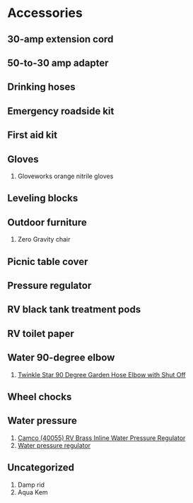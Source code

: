 # Accessories

## 30-amp extension cord
## 50-to-30 amp adapter
## Drinking hoses
## Emergency roadside kit
## First aid kit
## Gloves

1. Gloveworks orange nitrile gloves

## Leveling blocks
## Outdoor furniture

1. Zero Gravity chair

## Picnic table cover
## Pressure regulator
## RV black tank treatment pods
## RV toilet paper

## Water 90-degree elbow

1. [Twinkle Star 90 Degree Garden Hose Elbow with Shut Off ](https://www.amazon.com/Twinkle-Star-Adapter-Gooseneck-Connector/dp/B086W35QZF/)
## Wheel chocks

## Water pressure

1. [Camco (40055) RV Brass Inline Water Pressure Regulator](https://www.amazon.com/Camco-Pressure-Regulator-High-Pressure-40055/dp/B003BZD08U)
1. [Water pressure regulator](https://www.amazon.com/Camco-40058-Adjustable-Pressure-Regulator/dp/B01N9QUEYZ)

## Uncategorized

1. Damp rid
1. Aqua Kem
